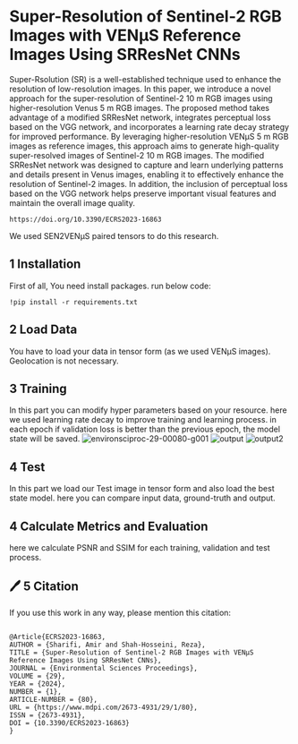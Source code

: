 # Super-Resolution of Sentinel-2 RGB Images with VENµS Reference Images Using SRResNet CNNs
Super-Rsolution (SR) is a well-established technique used to enhance the resolution of low-resolution images. In this paper, we introduce a novel approach for the super-resolution of Sentinel-2 10 m RGB images using higher-resolution Venus 5 m RGB images. The proposed method takes advantage of a modified SRResNet network, integrates perceptual loss based on the VGG network, and incorporates a learning rate decay strategy for improved performance. By leveraging higher-resolution VENµS 5 m RGB images as reference images, this approach aims to generate high-quality super-resolved images of Sentinel-2 10 m RGB images. The modified SRResNet network was designed to capture and learn underlying patterns and details present in Venus images, enabling it to effectively enhance the resolution of Sentinel-2 images. In addition, the inclusion of perceptual loss based on the VGG network helps preserve important visual features and maintain the overall image quality.
```
https://doi.org/10.3390/ECRS2023-16863
```

We used SEN2VENµS paired tensors to do this research.

## 1 Installation
First of all, You need install packages. run below code:
```
!pip install -r requirements.txt
```

## 2 Load Data
You have to load your data in tensor form (as we used VENµS images). Geolocation is not necessary.

## 3 Training
In this part you can modify hyper parameters based on your resource. here we used learning rate decay to improve training and learning process. in each epoch if validation loss is better than the previous epoch, the model state will be saved.
![environsciproc-29-00080-g001](https://github.com/user-attachments/assets/83a2efd5-1096-4e28-be7f-174d24107cea)
![output](https://github.com/user-attachments/assets/494abe17-ba55-435c-bf1c-22342031cd98)
![output2](https://github.com/user-attachments/assets/458c6d78-4c86-47a9-a521-1a4571bf89c0)


## 4 Test
In this part we load our Test image in tensor form and also load the best state model. here you can compare input data, ground-truth and output.
## 4 Calculate Metrics and Evaluation
here we calculate PSNR and SSIM for each training, validation and test process.

## 🖊️ 5 Citation
If you use this work in any way, please mention this citation:
```

@Article{ECRS2023-16863,
AUTHOR = {Sharifi, Amir and Shah-Hosseini, Reza},
TITLE = {Super-Resolution of Sentinel-2 RGB Images with VENµS Reference Images Using SRResNet CNNs},
JOURNAL = {Environmental Sciences Proceedings},
VOLUME = {29},
YEAR = {2024},
NUMBER = {1},
ARTICLE-NUMBER = {80},
URL = {https://www.mdpi.com/2673-4931/29/1/80},
ISSN = {2673-4931},
DOI = {10.3390/ECRS2023-16863}
}
```





